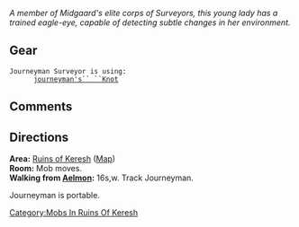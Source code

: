 *A member of Midgaard's elite corps of Surveyors, this young lady has a
trained eagle-eye, capable of detecting subtle changes in her
environment.*

## Gear

`Journeyman Surveyor is using:`  
<worn on arms>`      `[`journeyman's`` ``Knot`](Journeyman's_Knot.md "wikilink")

## Comments

## Directions

**Area:** [Ruins of Keresh](:Category:Ruins_Of_Keresh.md "wikilink")
([Map](Ruins_Of_Keresh_Map.md "wikilink"))  
**Room:** Mob moves.  
**Walking from [Aelmon](Aelmon "wikilink"):** 16s,w. Track Journeyman.

Journeyman is portable.

[Category:Mobs In Ruins Of
Keresh](Category:Mobs_In_Ruins_Of_Keresh "wikilink")

